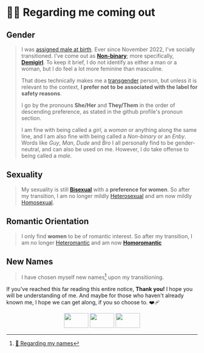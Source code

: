 <!-- Header -->
# <span id="regarding-me-coming-out">🏳️‍🌈 Regarding me coming out</span>

<!-- Gender -->
## Gender

> I was [assigned male at birth](https://gender.fandom.com/wiki/Assigned_Sex). Ever since November 2022, I've socially transitioned. I've come out as **[Non-binary](https://gender.fandom.com/wiki/Non-binary)**; more specifically, **[Demigirl](https://gender.fandom.com/wiki/Demigirl)**. To keep it brief, I do not identify as either a man or a woman, but I do feel a lot more feminine than masculine.
>
> That does technically makes me a [transgender](https://gender.fandom.com/wiki/Transgender) person, but unless it is relevant to the context, **I prefer not to be associated with the label for safety reasons**.
>
> I go by the pronouns **She/Her** and **They/Them** in the order of descending preference, as stated in the github profile's pronoun section.
>
> I am fine with being called a *girl*, a *woman* or anything along the same line, and I am also fine with being called a *Non-binary* or an *Enby*. Words like *Guy*, *Man*, *Dude* and *Bro* I all personally find to be gender-neutral, and can also be used on me. However, I do take offense to being called a *male*.

<!-- Sexuality -->
## Sexuality

> My sexuality is still **[Bisexual](https://sexuality.fandom.com/wiki/Bisexuality)** with a **preference for women**. So after my transition, I am no longer mildly [Heterosexual](https://sexuality.fandom.com/wiki/Heterosexuality) and am now mildly [Homosexual](https://sexuality.fandom.com/wiki/Homosexuality).

<!-- Romantic Orientation -->
## Romantic Orientation

> I only find **women** to be of romantic interest. So after my transition, I am no longer [Heteromantic](https://sexuality.fandom.com/wiki/Heteromantic) and am now **[Homoromantic](https://sexuality.fandom.com/wiki/Homoromantic)**

<!-- New Names -->
## New Names

> I have chosen myself new names[^?] upon my transitioning.

If you've reached this far reading this entire notice, **Thank you!** I hope you will be understanding of me. And maybe for those who haven't already known me, I hope we can get along, if you so choose to. ❤️‍🩹

<div align=center>
  <img src="../assets/flags/demigirl.jpeg"  width=64 height=39>
  <img src="../assets/flags/bisexual.jpeg"  width=64 height=39>
  <img src="../assets/flags/homoromantic.jpeg"  width=64 height=39>
</div>

<!-- Footnotes -->
[^?]: [🪪 Regarding my names](names.md)
